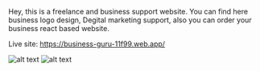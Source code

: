 Hey, this is a freelance and business support website. You can find here business logo design, Degital marketing support, also you can order your business react based website.

Live site: https://business-guru-11f99.web.app/


![alt text](https://i.ibb.co/V26ZGrx/Screenshot-285.png)
![alt text](https://i.ibb.co/2dfL2Tc/Screenshot-282.png)

